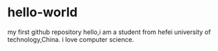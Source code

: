 # hello-world
my first github repository
hello,i am a student from hefei university of technology,China.
i love computer science.
